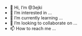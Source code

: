- 👋 Hi, I’m @3ejki
- 👀 I’m interested in ...
- 🌱 I’m currently learning ...
- 💞️ I’m looking to collaborate on ...
- 📫 How to reach me ...

<!---
=ugfij9857=0mr hp45 8rtiu45r 2894 fme bvol24iuguy259g vo457g040g245g4g][]=]=]
